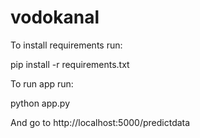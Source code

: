 # vodokanal

To install requirements run:

  pip install -r requirements.txt
 
 To run app run:
 
  python app.py 
  
  And go to http://localhost:5000/predictdata
  
  

